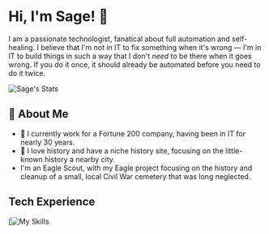 # Hi, I'm Sage! 👋

I am a passionate technologist, fanatical about full automation and self-healing. I believe that I'm not in IT to fix something when it's wrong &mdash; I'm in IT to build things in such a way that I don't _need_ to be there when it goes wrong. If you do it once, it should already be automated before you need to do it twice.

![Sage's Stats](https://github-readme-stats.vercel.app/api?username=Sageth&theme=vue-dark&show_icons=true&hide_border=true&count_private=true)

## 🚀 About Me

- 🔭 I currently work for a Fortune 200 company, having been in IT for nearly 30 years.
- 📝 I love history and have a niche history site, focusing on the little-known history a nearby city.
- I'm an Eagle Scout, with my Eagle project focusing on the history and cleanup of a small, local Civil War cemetery that was long neglected.

## Tech Experience
[![My Skills](https://skillicons.dev/icons?i=ansible,aws,bash,css,cloudflare,github,html,linux,mysql,nginx,php,perl,powershell,python,react,regex,vim,wordpress)




<!--

Here are some ideas to get you started:

- 🔭 I’m currently working on ...
- 🌱 I’m currently learning ...
- 👯 I’m looking to collaborate on ...
- 🤔 I’m looking for help with ...
- 💬 Ask me about ...
- 📫 How to reach me: ...
- 😄 Pronouns: ...
- ⚡ Fun fact: ...
-->
